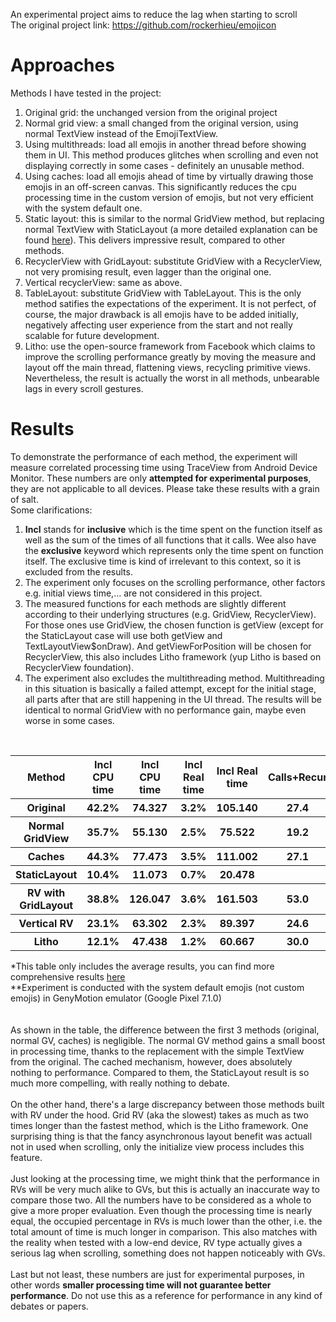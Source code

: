 An experimental project aims to reduce the lag when starting to scroll  
The original project link: https://github.com/rockerhieu/emojicon
# Approaches
Methods I have tested in the project:
1. Original grid: the unchanged version from the original project
2. Normal grid view: a small changed from the original version, using normal TextView instead of the EmojiTextView.
3. Using multithreads: load all emojis in another thread before showing them in UI. This method produces glitches when scrolling and even not displaying correctly in some cases - definitely an unusable method. 
4. Using caches: load all emojis ahead of time by virtually drawing those emojis in an off-screen canvas. This significantly reduces the cpu processing time in the custom version of emojis, but not very efficient with the system default one.
5. Static layout: this is similar to the normal GridView method, but replacing normal TextView with StaticLayout (a more detailed explanation can be found [here](https://engineering.instagram.com/improving-comment-rendering-on-android-a77d5db3d82e)). This delivers impressive result, compared to other methods.
6. RecyclerView with GridLayout: substitute GridView with a RecyclerView, not very promising result, even lagger than the original one.
7. Vertical recyclerView: same as above.
8. TableLayout: substitute GridView with TableLayout. This is the only method satifies the expectations of the experiment. It is not perfect, of course, the major drawback is all emojis have to be added initially, negatively affecting user experience from the start and not really scalable for future development.
9. Litho: use the open-source framework from Facebook which claims to improve the scrolling performance greatly by moving the measure and layout off the main thread, flattening views, recycling primitive views. Nevertheless, the result is actually the worst in all methods, unbearable lags in every scroll gestures.
# Results
To demonstrate the performance of each method, the experiment will measure correlated processing time using TraceView from Android Device Monitor. These numbers are only **attempted for experimental purposes**, they are not applicable to all devices. Please take these results with a grain of salt.  
Some clarifications: 
1. **Incl** stands for **inclusive** which is the time spent on the function itself as well as the sum of the times of all functions that it calls. Wee also have the **exclusive** keyword which represents only the time spent on function itself. The exclusive time is kind of irrelevant to this context, so it is excluded from the results.
2. The experiment only focuses on the scrolling performance, other factors e.g. initial views time,... are not considered in this project.
3. The measured functions for each methods are slightly different according to their underlying structures (e.g. GridView, RecyclerView). For those ones use GridView, the chosen function is getView (except for the StaticLayout case will use both getView and TextLayoutView$onDraw). And getViewForPosition will be chosen for RecyclerView, this also includes Litho framework (yup Litho is based on RecyclerView foundation).
4. The experiment also excludes the multithreading method. Multithreading in this situation is basically a failed attempt, except for the initial stage, all parts after that are still happening in the UI thread. The results will be identical to normal GridView with no performance gain, maybe even worse in some cases.
<table style="width:100%">
  <tr>
    <th>Method</th>
    <th>Incl CPU time</th>
    <th>Incl CPU time</th>
    <th>Incl Real time</th>
    <th>Incl Real time</th>
    <th>Calls+Recur</th>
    <th>CPU time/cal</th>
    <th>Real time/cal</th>
  </tr>
  <tr>
    <th>Original</th>
    <th>42.2%</th>
    <th>74.327</th>
    <th>3.2%</th>
    <th>105.140</th>
    <th>27.4</th>
    <th>2.723</th>
    <th>3.845</th>			
  </tr>
  <tr>
    <th>Normal GridView</th>
    <th>35.7%	</th>
    <th>55.130</th>
    <th>2.5%</th>
    <th>75.522</th>
    <th>19.2</th>
    <th>2.920</th>
    <th>3.997</th>
  </tr>
  <tr>
    <th>Caches</th>
    <th>44.3%</th>
    <th>77.473</th>
    <th>3.5%</th>
    <th>111.002</th>
    <th>27.1</th>
    <th>2.934</th>
    <th>4.202</th>
  </tr>
  <tr>			
    <th>StaticLayout</th>
    <th>10.4%</th>
    <th>11.073</th>
    <th>0.7%</th>
    <th>20.478</th>
    <th></th>
    <th></th>
    <th></th>
  </tr>
  <tr>						
    <th>RV with GridLayout</th>
    <th>38.8%</th>
    <th>126.047</th>
    <th>3.6%</th>
    <th>161.503</th>
    <th>53.0</th>
    <th>2.390</th>
    <th>3.063</th>
  </tr>
  <tr>
    <th>Vertical RV</th>
    <th>23.1%</th>
    <th>63.302</th>
    <th>2.3%</th>
    <th>89.397</th>
    <th>24.6</th>
    <th>2.638</th>
    <th>3.702</th>
  </tr>
  <tr>
    <th>Litho</th>
    <th>12.1%</th>
    <th>47.438</th>
    <th>1.2%</th>
    <th>60.667</th>
    <th>30.0</th>
    <th>1.581</th>
    <th>2.018</th>
  </tr>
</table>

\*This table only includes the average results, you can find more comprehensive results [here](https://vngms-my.sharepoint.com/personal/dattc2_vng_com_vn/_layouts/15/guestaccess.aspx?guestaccesstoken=yCwgDVv6pb9cdEbuDfKWkjhwk7eUwrNxvx4DdPnblH4%3d&docid=2_0a412ef26366e4bf7838e760ac139fc7a&rev=1)  
\*\*Experiment is conducted with the system default emojis (not custom emojis) in GenyMotion emulator (Google Pixel 7.1.0)
<br/>
<br/>
<br/>
As shown in the table, the difference between the first 3 methods (original, normal GV, caches) is negligible. The normal GV method gains a small boost in processing time, thanks to the replacement with the simple TextView from the original. The cached mechanism, however, does absolutely nothing to performance. Compared to them, the StaticLayout result is so much more compelling, with really nothing to debate.
<br/><br/>
On the other hand, there's a large discrepancy between those methods built with RV under the hood. Grid RV (aka the slowest) takes as much as two times longer than the fastest method, which is the Litho framework. One surprising thing is that the fancy asynchronous layout benefit was actuall not in used when scrolling, only the initialize view process includes this feature.
<br/><br/>
Just looking at the processing time, we might think that the performance in RVs will be very much alike to GVs, but this is actually an inaccurate way to compare those two. All the numbers have to be considered as a whole to give a more proper evaluation. Even though the processing time is nearly equal, the occupied percentage in RVs is much lower than the other, i.e. the total amount of time is much longer in comparison. This also matches with the reality when tested with a low-end device, RV type actually gives a serious lag when scrolling, something does not happen noticeably with GVs.
<br/><br/>
Last but not least, these numbers are just for experimental purposes, in other words **smaller processing time will not guarantee better performance**. Do not use this as a reference for performance in any kind of debates or papers.
